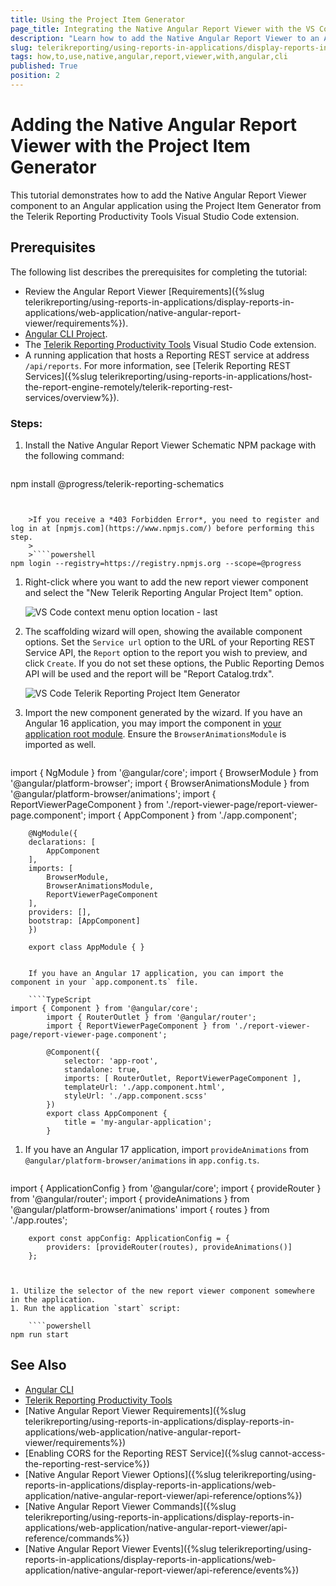```yaml
---
title: Using the Project Item Generator
page_title: Integrating the Native Angular Report Viewer with the VS Code Extension
description: "Learn how to add the Native Angular Report Viewer to an Angular application using the Project Item Generator from the Telerik Reporting Productivity Tools extension."
slug: telerikreporting/using-reports-in-applications/display-reports-in-applications/web-application/native-angular-report-viewer/integrating-with-project-item-generator
tags: how,to,use,native,angular,report,viewer,with,angular,cli
published: True
position: 2
---
```


# Adding the Native Angular Report Viewer with the Project Item Generator

This tutorial demonstrates how to add the Native Angular Report Viewer component to an Angular application using the Project Item Generator from the Telerik Reporting Productivity Tools Visual Studio Code extension.

## Prerequisites

The following list describes the prerequisites for completing the tutorial:

* Review the Angular Report Viewer [Requirements]({%slug telerikreporting/using-reports-in-applications/display-reports-in-applications/web-application/native-angular-report-viewer/requirements%}).
* [Angular CLI Project](https://angular.io/cli).
* The [Telerik Reporting Productivity Tools](https://marketplace.visualstudio.com/items?itemName=TelerikInc.telerik-reporting-productivity-tools) Visual Studio Code extension.
* A running application that hosts a Reporting REST service at address `/api/reports`. For more information, see [Telerik Reporting REST Services]({%slug telerikreporting/using-reports-in-applications/host-the-report-engine-remotely/telerik-reporting-rest-services/overview%}).

### Steps:

1. Install the Native Angular Report Viewer Schematic NPM package with the following command:

	````powershell
npm install @progress/telerik-reporting-schematics
````


	>If you receive a *403 Forbidden Error*, you need to register and log in at [npmjs.com](https://www.npmjs.com/) before performing this step.
	>
	>````powershell
npm login --registry=https://registry.npmjs.org --scope=@progress
````


1. Right-click where you want to add the new report viewer component and select the "New Telerik Reporting Angular Project Item" option.

	![VS Code context menu option location - last](images/vs-code-context-menu-option.png)

1. The scaffolding wizard will open, showing the available component options. Set the `Service url` option to the URL of your Reporting REST Service API, the `Report` option to the report you wish to preview, and click `Create`. If you do not set these options, the Public Reporting Demos API will be used and the report will be "Report Catalog.trdx".

	![VS Code Telerik Reporting Project Item Generator](images/vs-code-telerik-reporting-project-item-generator.png)

1. Import the new component generated by the wizard.
If you have an Angular 16 application, you may import the component in [your application root module](https://angular.io/guide/ngmodules#!#angular-modularity). Ensure the `BrowserAnimationsModule` is imported as well. 

	````TypeScript
import { NgModule } from '@angular/core';
		import { BrowserModule } from '@angular/platform-browser';
		import { BrowserAnimationsModule } from '@angular/platform-browser/animations';
		import { ReportViewerPageComponent } from './report-viewer-page/report-viewer-page.component';
		import { AppComponent } from './app.component';

		@NgModule({
		declarations: [
			AppComponent
		],
		imports: [
			BrowserModule,
			BrowserAnimationsModule,
			ReportViewerPageComponent
		],
		providers: [],
		bootstrap: [AppComponent]
		})

		export class AppModule { }
````

	If you have an Angular 17 application, you can import the component in your `app.component.ts` file.

	````TypeScript
import { Component } from '@angular/core';
		import { RouterOutlet } from '@angular/router';
		import { ReportViewerPageComponent } from './report-viewer-page/report-viewer-page.component';

		@Component({
			selector: 'app-root',
			standalone: true,
			imports: [ RouterOutlet, ReportViewerPageComponent ],
			templateUrl: './app.component.html',
			styleUrl: './app.component.scss'
		})
		export class AppComponent {
			title = 'my-angular-application';
		}
````


1. If you have an Angular 17 application, import `provideAnimations` from `@angular/platform-browser/animations` in `app.config.ts`.

	````TypeScript
import { ApplicationConfig } from '@angular/core';
		import { provideRouter } from '@angular/router';
		import { provideAnimations } from '@angular/platform-browser/animations'
		import { routes } from './app.routes';

		export const appConfig: ApplicationConfig = {
			providers: [provideRouter(routes), provideAnimations()]
		};
````


1. Utilize the selector of the new report viewer component somewhere in the application.
1. Run the application `start` script:

	````powershell
npm run start
````


## See Also

* [Angular CLI](https://angular.io/cli)
* [Telerik Reporting Productivity Tools](https://marketplace.visualstudio.com/items?itemName=TelerikInc.telerik-reporting-productivity-tools)
* [Native Angular Report Viewer Requirements]({%slug telerikreporting/using-reports-in-applications/display-reports-in-applications/web-application/native-angular-report-viewer/requirements%})
* [Enabling CORS for the Reporting REST Service]({%slug cannot-access-the-reporting-rest-service%})
* [Native Angular Report Viewer Options]({%slug telerikreporting/using-reports-in-applications/display-reports-in-applications/web-application/native-angular-report-viewer/api-reference/options%})
* [Native Angular Report Viewer Commands]({%slug telerikreporting/using-reports-in-applications/display-reports-in-applications/web-application/native-angular-report-viewer/api-reference/commands%})
* [Native Angular Report Viewer Events]({%slug telerikreporting/using-reports-in-applications/display-reports-in-applications/web-application/native-angular-report-viewer/api-reference/events%})
